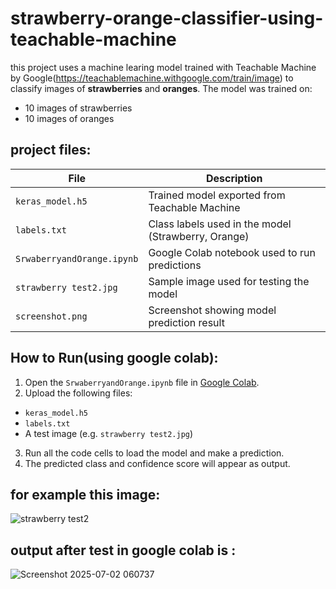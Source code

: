 # strawberry-orange-classifier-using-teachable-machine
this project uses a machine learing model trained with Teachable Machine by Google(https://teachablemachine.withgoogle.com/train/image) to classify images of **strawberries** and **oranges**.
The model was trained on:
- 10 images of strawberries
- 10 images of oranges

## project files:
| File | Description |
|------|-------------|
| `keras_model.h5` | Trained model exported from Teachable Machine |
| `labels.txt` | Class labels used in the model (Strawberry, Orange) |
| `SrwaberryandOrange.ipynb` | Google Colab notebook used to run predictions |
| `strawberry test2.jpg` | Sample image used for testing the model |
| `screenshot.png` | Screenshot showing model prediction result |

## How to Run(using google colab):
1. Open the `SrwaberryandOrange.ipynb` file in [Google Colab]([https://colab.research.google.com/](https://colab.research.google.com/drive/1wbFOtHXLJpopftxTA7N4d1LmOZxEpUa5?usp=sharing)). 
2. Upload the following files:
- `keras_model.h5`
- `labels.txt`
- A test image (e.g. `strawberry test2.jpg`)
3. Run all the code cells to load the model and make a prediction.
4. The predicted class and confidence score will appear as output.
  
## for example this image:
![strawberry test2](https://github.com/user-attachments/assets/f810640a-071a-482a-a41b-a4b1d5a85f1b)

## output after test in google colab is :
![Screenshot 2025-07-02 060737](https://github.com/user-attachments/assets/045250f7-935f-4f0f-82ef-bbd7e7c716a6)


